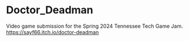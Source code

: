 # Doctor_Deadman
Video game submission for the Spring 2024 Tennessee Tech Game Jam. https://sayf66.itch.io/doctor-deadman
